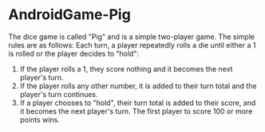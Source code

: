 # AndroidGame-Pig
The dice game is called "Pig" and is a simple two-player game.
The simple rules are as follows:
Each turn, a player repeatedly rolls a die until either a 1 is rolled or the player decides to "hold":
1. If the player rolls a 1, they score nothing and it becomes the next player's turn.
2. If the player rolls any other number, it is added to their turn total and the player's turn continues.
3. If a player chooses to "hold", their turn total is added to their score, and it becomes the next player's turn.
The first player to score 100 or more points wins.
